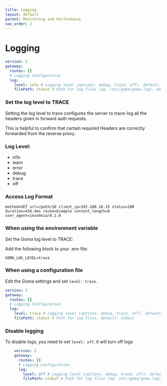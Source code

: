 ```yaml
---
title: Logging
layout: default
parent: Monitoring and Performance
nav_order: 2
---
```



# Logging

```yaml
version: 2
gateway:
  routes: []
  # Logging Configuration
  log:
    level: info # Logging level (options: debug, trace, off). default: error
    filePath: stdout # Path for log files (eg. /etc/goma/goma.log). default: stdout

```
### Set the log level to TRACE

Setting the log level to trace configures the server to trace-log all the headers given in forward auth requests.

This is helpful to confirm that certain required Headers are correctly forwarded from the reverse proxy.

### Log Level:
- info
- warn
- error
- debug
- trace
- off

### Access Log Format

```shell
method=GET url=/path/10 client_ip=192.168.16.15 status=200 duration=436.4ms route=Example content_length=0 user_agent=insomnia/8.2.0
```
### When using the environment variable

Set the Goma log level to TRACE:

Add the following block to your .env file:
```shell
GOMA_LOG_LEVEL=trace
```

### When using a configuration file

Edit the Goma settings and set `level: trace`.

```yaml
version: 2
gateway:
  routes: []
  # Logging Configuration
  log:
    level: trace # Logging level (options: debug, trace, off). default: error
    filePath: stdout # Path for log files. default: stdout
```

### Disable logging

To disable logs, you need to set `level: off`, it will turn off logs
    
```yaml
    version: 2
    gateway:
      routes: []
      # Logging Configuration
      log:
        level: off # Logging level (options: debug, trace, off). default: error
        filePath: stdout # Path for log files (eg. /etc/goma/goma.log). default: stdout
```